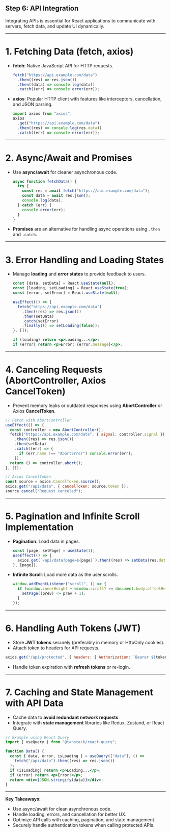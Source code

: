 ## Step 6: API Integration

Integrating APIs is essential for React applications to communicate with servers, fetch data, and update UI dynamically.

---

# 1. Fetching Data (fetch, axios)

- **fetch**: Native JavaScript API for HTTP requests.

  ```jsx
  fetch("https://api.example.com/data")
    .then((res) => res.json())
    .then((data) => console.log(data))
    .catch((err) => console.error(err));
  ```

- **axios**: Popular HTTP client with features like interceptors, cancellation, and JSON parsing.

  ```jsx
  import axios from "axios";
  axios
    .get("https://api.example.com/data")
    .then((res) => console.log(res.data))
    .catch((err) => console.error(err));
  ```

---

# 2. Async/Await and Promises

- Use **async/await** for cleaner asynchronous code.

  ```jsx
  async function fetchData() {
    try {
      const res = await fetch("https://api.example.com/data");
      const data = await res.json();
      console.log(data);
    } catch (err) {
      console.error(err);
    }
  }
  ```

- **Promises** are an alternative for handling async operations using `.then` and `.catch`.

---

# 3. Error Handling and Loading States

- Manage **loading** and **error states** to provide feedback to users.

  ```jsx
  const [data, setData] = React.useState(null);
  const [loading, setLoading] = React.useState(true);
  const [error, setError] = React.useState(null);

  useEffect(() => {
    fetch("https://api.example.com/data")
      .then((res) => res.json())
      .then(setData)
      .catch(setError)
      .finally(() => setLoading(false));
  }, []);

  if (loading) return <p>Loading...</p>;
  if (error) return <p>Error: {error.message}</p>;
  ```

---

# 4. Canceling Requests (AbortController, Axios CancelToken)

- Prevent memory leaks or outdated responses using **AbortController** or Axios **CancelToken**.

```jsx
// Fetch with AbortController
useEffect(() => {
  const controller = new AbortController();
  fetch("https://api.example.com/data", { signal: controller.signal })
    .then((res) => res.json())
    .then(setData)
    .catch((err) => {
      if (err.name !== "AbortError") console.error(err);
    });
  return () => controller.abort();
}, []);

// Axios CancelToken
const source = axios.CancelToken.source();
axios.get("/api/data", { cancelToken: source.token });
source.cancel("Request canceled");
```

---

# 5. Pagination and Infinite Scroll Implementation

- **Pagination**: Load data in pages.

  ```jsx
  const [page, setPage] = useState(1);
  useEffect(() => {
    axios.get(`/api/data?page=${page}`).then((res) => setData(res.data));
  }, [page]);
  ```

- **Infinite Scroll**: Load more data as the user scrolls.

  ```jsx
  window.addEventListener("scroll", () => {
    if (window.innerHeight + window.scrollY >= document.body.offsetHeight) {
      setPage((prev) => prev + 1);
    }
  });
  ```

---

# 6. Handling Auth Tokens (JWT)

- Store **JWT tokens** securely (preferably in memory or HttpOnly cookies).
- Attach token to headers for API requests.

```jsx
axios.get("/api/protected", { headers: { Authorization: `Bearer ${token}` } });
```

- Handle token expiration with **refresh tokens** or re-login.

---

# 7. Caching and State Management with API Data

- Cache data to **avoid redundant network requests**.
- Integrate with **state management** libraries like Redux, Zustand, or React Query.

```jsx
// Example using React Query
import { useQuery } from "@tanstack/react-query";

function Data() {
  const { data, error, isLoading } = useQuery(["data"], () =>
    fetch("/api/data").then((res) => res.json())
  );
  if (isLoading) return <p>Loading...</p>;
  if (error) return <p>Error!</p>;
  return <div>{JSON.stringify(data)}</div>;
}
```

---

**Key Takeaways:**

- Use async/await for clean asynchronous code.
- Handle loading, errors, and cancellation for better UX.
- Optimize API calls with caching, pagination, and state management.
- Securely handle authentication tokens when calling protected APIs.

